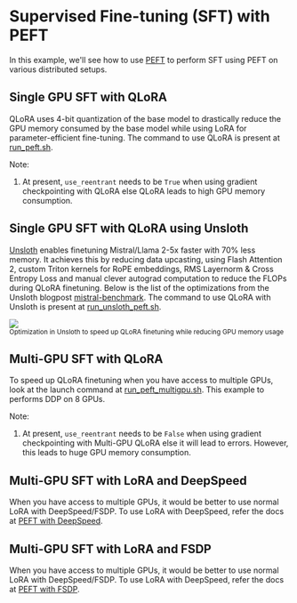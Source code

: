 # Supervised Fine-tuning (SFT) with PEFT

In this example, we'll see how to use [PEFT](https://github.com/huggingface/peft) to perform SFT using PEFT on various
distributed setups.

## Single GPU SFT with QLoRA

QLoRA uses 4-bit quantization of the base model to drastically reduce the GPU memory consumed by the base model while
using LoRA for parameter-efficient fine-tuning. The command to use QLoRA is present
at [run_peft.sh](https://github.com/huggingface/peft/blob/main/examples/sft/run_peft.sh).

Note:

1. At present, `use_reentrant` needs to be `True` when using gradient checkpointing with QLoRA else QLoRA leads to high
   GPU memory consumption.

## Single GPU SFT with QLoRA using Unsloth

[Unsloth](https://github.com/unslothai/unsloth) enables finetuning Mistral/Llama 2-5x faster with 70% less memory. It
achieves this by reducing data upcasting, using Flash Attention 2, custom Triton kernels for RoPE embeddings, RMS
Layernorm & Cross Entropy Loss and manual clever autograd computation to reduce the FLOPs during QLoRA finetuning. Below
is the list of the optimizations from the Unsloth
blogpost [mistral-benchmark](https://unsloth.ai/blog/mistral-benchmark). The command to use QLoRA with Unsloth is
present at [run_unsloth_peft.sh](https://github.com/huggingface/peft/blob/main/examples/sft/run_unsloth_peft.sh).

<div class="flex justify-center">
    <img src="https://huggingface.co/datasets/huggingface/documentation-images/resolve/main/peft/Unsloth.png"/>
</div>
<small>Optimization in Unsloth to speed up QLoRA finetuning while reducing GPU memory usage</small>

## Multi-GPU SFT with QLoRA

To speed up QLoRA finetuning when you have access to multiple GPUs, look at the launch command
at [run_peft_multigpu.sh](https://github.com/huggingface/peft/blob/main/examples/sft/run_peft_multigpu.sh). This example
to performs DDP on 8 GPUs.

Note:

1. At present, `use_reentrant` needs to be `False` when using gradient checkpointing with Multi-GPU QLoRA else it will
   lead to errors. However, this leads to huge GPU memory consumption.

## Multi-GPU SFT with LoRA and DeepSpeed

When you have access to multiple GPUs, it would be better to use normal LoRA with DeepSpeed/FSDP. To use LoRA with
DeepSpeed, refer the docs at [PEFT with DeepSpeed](https://huggingface.co/docs/peft/accelerate/deepspeed).

## Multi-GPU SFT with LoRA and FSDP

When you have access to multiple GPUs, it would be better to use normal LoRA with DeepSpeed/FSDP. To use LoRA with
DeepSpeed, refer the docs at [PEFT with FSDP](https://huggingface.co/docs/peft/accelerate/fsdp).


